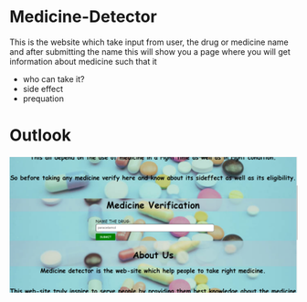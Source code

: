 # Medicine-Detector
This is the website which take input from user, the drug or medicine name and after submitting the name
this will show you a page where you will get information about medicine such that it
<ul>
<li>who can take it?</li>
<li>side effect</li>
<li>prequation</li> 
</ul>
<h1>Outlook</h1>
<img src="./front-end/images/medicine.png">
